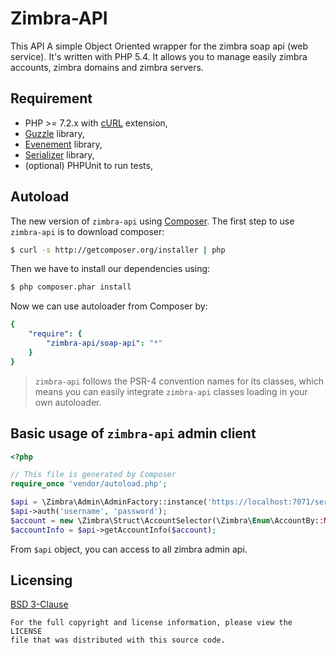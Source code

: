 Zimbra-API
==========

This API A simple Object Oriented wrapper for the zimbra soap api (web service). It's written with PHP 5.4. It allows you to manage easily zimbra accounts, zimbra domains and zimbra servers.

## Requirement
* PHP >= 7.2.x with [cURL](http://php.net/manual/en/book.curl.php) extension,
* [Guzzle](https://github.com/guzzle/guzzle) library,
* [Evenement](https://github.com/igorw/evenement) library,
* [Serializer](https://github.com/schmittjoh/serializer) library,
* (optional) PHPUnit to run tests,

## Autoload

The new version of `zimbra-api` using [Composer](http://getcomposer.org).
The first step to use `zimbra-api` is to download composer:

```bash
$ curl -s http://getcomposer.org/installer | php
```

Then we have to install our dependencies using:
```bash
$ php composer.phar install
```
Now we can use autoloader from Composer by:

```yaml
{
    "require": {
        "zimbra-api/soap-api": "*"
    }
}
```

> `zimbra-api` follows the PSR-4 convention names for its classes, which means you can easily integrate `zimbra-api` classes loading in your own autoloader.

## Basic usage of `zimbra-api` admin client

```php
<?php

// This file is generated by Composer
require_once 'vendor/autoload.php';

$api = \Zimbra\Admin\AdminFactory::instance('https://localhost:7071/service/admin/soap');
$api->auth('username', 'password');
$account = new \Zimbra\Struct\AccountSelector(\Zimbra\Enum\AccountBy::NAME(), 'username');
$accountInfo = $api->getAccountInfo($account);
```

From `$api` object, you can access to all zimbra admin api.

## Licensing
[BSD 3-Clause](LICENSE)

    For the full copyright and license information, please view the LICENSE
    file that was distributed with this source code.
